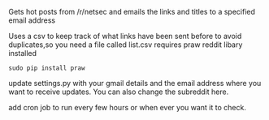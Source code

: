 Gets hot posts from /r/netsec and emails the links and titles to a specified email address

Uses a csv to keep track of what links have been sent before to avoid duplicates,so you need a file called list.csv
requires praw reddit libary installed

    sudo pip install praw

update settings.py with your gmail details and the email address where you want to receive updates. You can also change the subreddit here.

add cron job to run every few hours or when ever you want it to check.



